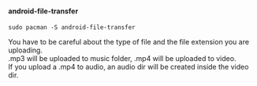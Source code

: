 #### android-file-transfer

```
sudo pacman -S android-file-transfer
```

You have to be careful about the type of file and the file extension you are uploading.\
.mp3 will be uploaded to music folder, .mp4 will be uploaded to video.\
If you upload a .mp4 to audio, an audio dir will be created inside the video dir.
